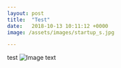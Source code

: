 ```yaml
---
layout: post
title:  "Test"
date:   2018-10-13 10:11:12 +0000
image: /assets/images/startup_s.jpg

---
```

test
![Image text](https://images2015.cnblogs.com/blog/615800/201604/615800-20160410194709656-653161719.jpg)